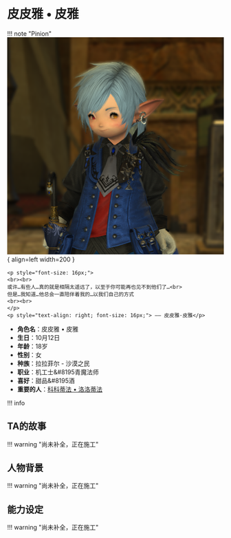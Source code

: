 # **皮皮雅 • 皮雅**

!!! note "Pinion"
    ![Image title](./Image/Pinion.png){ align=left width=200 }

    <p style="font-size: 16px;">
    <br><br>
    或许…有些人…真的就是相隔太遥远了，以至于你可能再也见不到他们了…<br>
    但是…我知道…他总会一直陪伴着我的…以我们自己的方式
    <br><br>
    </p>
    <p style="text-align: right; font-size: 16px;"> —— 皮皮雅·皮雅</p>

<div class="grid cards" markdown>

  - **角色名**：皮皮雅 • 皮雅
  - **生日**：10月12日
  - **年龄**：18岁 
  - **性别**：女
  - **种族**：拉拉菲尔 - 沙漠之民  
  - **职业**：机工士&#8195青魔法师 
  - **喜好**：甜品&#8195酒
  - **重要的人**：[科科蒂法 • 洛洛蒂法](Netalie.md)

</div>

!!! info


## **TA的故事**

!!! warning "尚未补全，正在施工"

## **人物背景**
!!! warning "尚未补全，正在施工"

## **能力设定**
!!! warning "尚未补全，正在施工"

